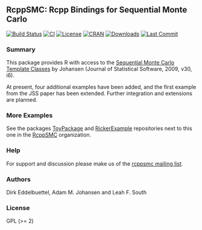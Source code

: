 ## RcppSMC: Rcpp Bindings for Sequential Monte Carlo

[![Build Status](https://travis-ci.org/rcppsmc/rcppsmc.svg)](https://travis-ci.org/eddelbuettel/rcppsmc)
[![CI](https://github.com/eddelbuettel/rcppsmc/workflows/ci/badge.svg)](https://github.com/eddelbuettel/rcppsmc/actions?query=workflow%3Aci)
[![License](https://img.shields.io/badge/license-GPL%20%28%3E=%202%29-brightgreen.svg?style=flat)](https://www.gnu.org/licenses/gpl-2.0.html)
[![CRAN](https://www.r-pkg.org/badges/version/RcppSMC)](https://cran.r-project.org/package=RcppSMC)
[![Downloads](https://cranlogs.r-pkg.org/badges/RcppSMC?color=brightgreen)](https://www.r-pkg.org/pkg/RcppSMC)
[![Last Commit](https://img.shields.io/github/last-commit/rcppsmc/rcppsmc)](https://github.com/rcppsmc/rcppsmc)

### Summary

This package provides R with access to the
[Sequential Monte Carlo Template Classes](https://www.jstatsoft.org/article/view/v030i06/)
by Johansen (Journal of Statistical Software, 2009, v30, i6).

At present, four additional examples have been added, and the first example
from the JSS paper has been extended. Further integration and extensions are
planned.

### More Examples

See the packages [ToyPackage](https://github.com/rcppsmc/ToyPackage) and
[RickerExample](https://github.com/rcppsmc/RickerExample) repositories next
to this one in the [RcppSMC](https://github.com/rcppsmc) organization.

### Help

For support and discussion please make us of the [rcppsmc mailing list](https://groups.google.com/forum/#!forum/rcppsmc).

### Authors

Dirk Eddelbuettel, Adam M. Johansen and Leah F. South

### License

GPL (>= 2)
